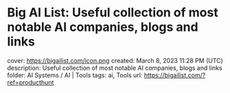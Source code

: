 # Big AI List: Useful collection of most notable AI companies, blogs and links

cover: https://bigailist.com/icon.png
created: March 8, 2023 11:28 PM (UTC)
description: Useful collection of most notable AI companies, blogs and links
folder: AI Systems / AI | Tools
tags: ai, Tools
url: https://bigailist.com/?ref=producthunt